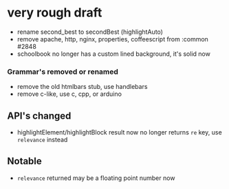 # very rough draft

-  rename second_best to secondBest (highlightAuto)
-  remove apache, http, nginx, properties, coffeescript from :common #2848
-  schoolbook no longer has a custom lined background, it's solid now


### Grammar's removed or renamed

- remove the old htmlbars stub, use handlebars
- remove c-like, use c, cpp, or arduino

## API's changed

- highlightElement/highlightBlock result now no longer returns `re` key, use `relevance` instead

## Notable

- `relevance` returned may be a floating point number now
